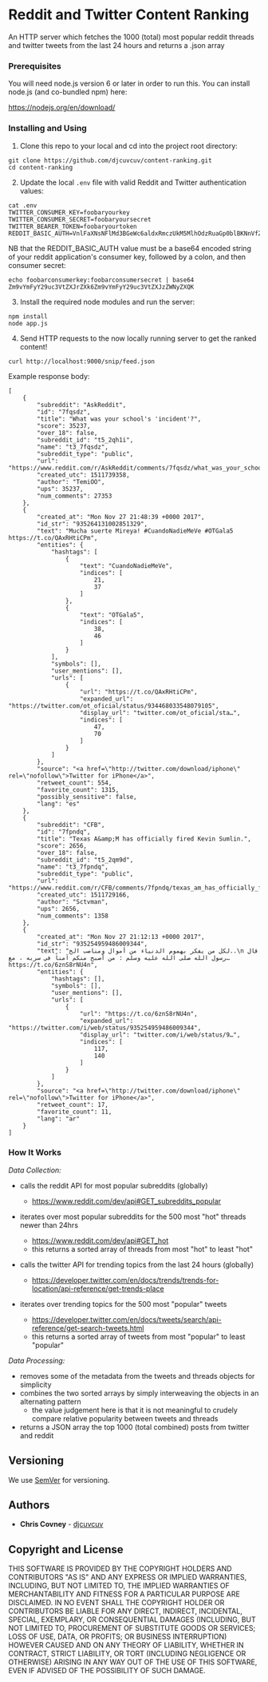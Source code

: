 # Reddit and Twitter Content Ranking

An HTTP server which fetches the 1000 (total) most popular reddit threads and twitter tweets from the last 24 hours and returns a .json array

### Prerequisites

You will need node.js version 6 or later in order to run this. You can install node.js (and co-bundled npm) here:

https://nodejs.org/en/download/

### Installing and Using

1. Clone this repo to your local and cd into the project root directory:
```
git clone https://github.com/djcuvcuv/content-ranking.git
cd content-ranking
```

2. Update the local `.env` file with valid Reddit and Twitter authentication values:
```
cat .env 
TWITTER_CONSUMER_KEY=foobaryourkey
TWITTER_CONSUMER_SECRET=foobaryoursecret
TWITTER_BEARER_TOKEN=foobaryourtoken
REDDIT_BASIC_AUTH=VnlFaXNsNFlMd3BGeWc6aldxRmczUkM5MlhOdzRuaGp0blBKNnVfZ3I0
```
NB that the REDDIT_BASIC_AUTH value must be a base64 encoded string of your reddit application's consumer key, followed by a colon, and then consumer secret:
```
echo foobarconsumerkey:foobarconsumersecret | base64
Zm9vYmFyY29uc3VtZXJrZXk6Zm9vYmFyY29uc3VtZXJzZWNyZXQK
```

3. Install the required node modules and run the server:
```
npm install
node app.js
```

4. Send HTTP requests to the now locally running server to get the ranked content!
```
curl http://localhost:9000/snip/feed.json
```

Example response body:
```
[
    {
        "subreddit": "AskReddit",
        "id": "7fqsdz",
        "title": "What was your school's 'incident'?",
        "score": 35237,
        "over_18": false,
        "subreddit_id": "t5_2qh1i",
        "name": "t3_7fqsdz",
        "subreddit_type": "public",
        "url": "https://www.reddit.com/r/AskReddit/comments/7fqsdz/what_was_your_schools_incident/",
        "created_utc": 1511739358,
        "author": "TemiOO",
        "ups": 35237,
        "num_comments": 27353
    },
    {
        "created_at": "Mon Nov 27 21:48:39 +0000 2017",
        "id_str": "935264131002851329",
        "text": "Mucha suerte Mireya! #CuandoNadieMeVe #OTGala5 https://t.co/QAxRHtiCPm",
        "entities": {
            "hashtags": [
                {
                    "text": "CuandoNadieMeVe",
                    "indices": [
                        21,
                        37
                    ]
                },
                {
                    "text": "OTGala5",
                    "indices": [
                        38,
                        46
                    ]
                }
            ],
            "symbols": [],
            "user_mentions": [],
            "urls": [
                {
                    "url": "https://t.co/QAxRHtiCPm",
                    "expanded_url": "https://twitter.com/ot_oficial/status/934468033548079105",
                    "display_url": "twitter.com/ot_oficial/sta…",
                    "indices": [
                        47,
                        70
                    ]
                }
            ]
        },
        "source": "<a href=\"http://twitter.com/download/iphone\" rel=\"nofollow\">Twitter for iPhone</a>",
        "retweet_count": 554,
        "favorite_count": 1315,
        "possibly_sensitive": false,
        "lang": "es"
    },
    {
        "subreddit": "CFB",
        "id": "7fpndq",
        "title": "Texas A&amp;M has officially fired Kevin Sumlin.",
        "score": 2656,
        "over_18": false,
        "subreddit_id": "t5_2qm9d",
        "name": "t3_7fpndq",
        "subreddit_type": "public",
        "url": "https://www.reddit.com/r/CFB/comments/7fpndq/texas_am_has_officially_fired_kevin_sumlin/",
        "created_utc": 1511729166,
        "author": "Sctvman",
        "ups": 2656,
        "num_comments": 1358
    },
    {
        "created_at": "Mon Nov 27 21:12:13 +0000 2017",
        "id_str": "935254959486009344",
        "text": "لكل من يفكر بهموم الدنياء من أموال ومناصب الخ..\n قال رسول الله صلى الله عليه وسلم : من أصبح منكم آمناً في سربه ، مع… https://t.co/6znS8rNU4n",
        "entities": {
            "hashtags": [],
            "symbols": [],
            "user_mentions": [],
            "urls": [
                {
                    "url": "https://t.co/6znS8rNU4n",
                    "expanded_url": "https://twitter.com/i/web/status/935254959486009344",
                    "display_url": "twitter.com/i/web/status/9…",
                    "indices": [
                        117,
                        140
                    ]
                }
            ]
        },
        "source": "<a href=\"http://twitter.com/download/iphone\" rel=\"nofollow\">Twitter for iPhone</a>",
        "retweet_count": 17,
        "favorite_count": 11,
        "lang": "ar"
    }
]
```

### How It Works

*Data Collection:*
- calls the reddit API for most popular subreddits (globally)
    - https://www.reddit.com/dev/api#GET_subreddits_popular
- iterates over most popular subreddits for the 500 most "hot" threads newer than 24hrs
    - https://www.reddit.com/dev/api#GET_hot
    - this returns a sorted array of threads from most "hot" to least "hot"

- calls the twitter API for trending topics from the last 24 hours (globally)
    - https://developer.twitter.com/en/docs/trends/trends-for-location/api-reference/get-trends-place
- iterates over trending topics for the 500 most "popular" tweets
    - https://developer.twitter.com/en/docs/tweets/search/api-reference/get-search-tweets.html
    - this returns a sorted array of tweets from most "popular" to least "popular"

*Data Processing:*
- removes some of the metadata from the tweets and threads objects for simplicity
- combines the two sorted arrays by simply interweaving the objects in an alternating pattern
    - the value judgement here is that it is not meaningful to crudely compare relative popularity between tweets and threads
- returns a JSON array the top 1000 (total combined) posts from twitter and reddit

## Versioning

We use [SemVer](http://semver.org/) for versioning. 

## Authors

* **Chris Covney** - [djcuvcuv](https://github.com/djcuvcuv)

## Copyright and License
THIS SOFTWARE IS PROVIDED BY THE COPYRIGHT HOLDERS AND CONTRIBUTORS "AS IS" AND ANY EXPRESS OR IMPLIED WARRANTIES, INCLUDING, BUT NOT LIMITED TO, THE IMPLIED WARRANTIES OF MERCHANTABILITY AND FITNESS FOR A PARTICULAR PURPOSE ARE DISCLAIMED. IN NO EVENT SHALL THE COPYRIGHT HOLDER OR CONTRIBUTORS BE LIABLE FOR ANY DIRECT, INDIRECT, INCIDENTAL, SPECIAL, EXEMPLARY, OR CONSEQUENTIAL DAMAGES (INCLUDING, BUT NOT LIMITED TO, PROCUREMENT OF SUBSTITUTE GOODS OR SERVICES; LOSS OF USE, DATA, OR PROFITS; OR BUSINESS INTERRUPTION) HOWEVER CAUSED AND ON ANY THEORY OF LIABILITY, WHETHER IN CONTRACT, STRICT LIABILITY, OR TORT (INCLUDING NEGLIGENCE OR OTHERWISE) ARISING IN ANY WAY OUT OF THE USE OF THIS SOFTWARE, EVEN IF ADVISED OF THE POSSIBILITY OF SUCH DAMAGE.

